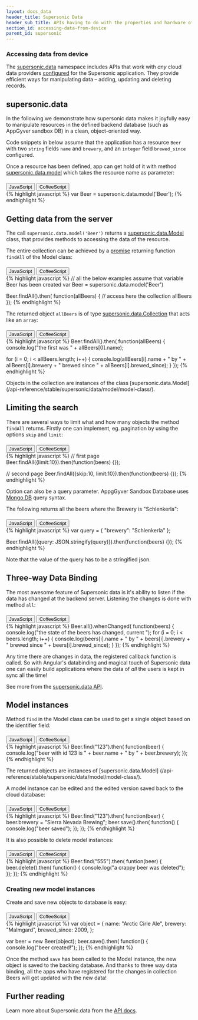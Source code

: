 ```yaml
---
layout: docs_data
header_title: Supersonic Data
header_sub_title: APIs having to do with the properties and hardware of your mobile device.
section_id: accessing-data-from-device
parent_id: supersonic
---
```

<section class="ag__docs__content">
<section class="docs-section" id="accessing-data-from-device">

# Accessing data from device

The [supersonic.data](api-reference/stable/supersonic/data/) namespace includes APIs that work with _any_ cloud data providers [configured](/data-management/setting-up-appgyver-database/) for the Supersonic application. They provide efficient ways for manipulating data – adding, updating and deleting records.

</section>
<section class="docs-section" id="supersonic-data">

## supersonic.data

In the following we demonstrate how supersonic data makes it joyfully easy to manipulate resources in the defined backend database (such as AppGyver sandbox DB) in a clean, object-oriented way.

Code snippets in below assume that the application has a resource `Beer` with two `string` fields `name` and `brewery`, and an `integer` field `brewed_since` configured.

Once a resource has been defined, app can get hold of it with method [supersonic.data.model](/api-reference/stable/supersonic/data/model/model/) which takes the resource name as parameter:

<div class="clearfix">
  <div class="btn-group btn-group-xs pull-right" role="group" style="margin-top: 20px;">
    <button type="button" data-role="type-switch" data-type="js" class="btn btn-primary active">JavaScript</button>
    <button type="button" data-role="type-switch" data-type="coffee" class="btn btn-default">CoffeeScript</button>
  </div>
</div>

<div data-role="example-code" data-type="js">
{% highlight javascript %}
var Beer = supersonic.data.model('Beer');
{% endhighlight %}
</div>

<div data-role="example-code" data-type="coffee" style="display: none;">
{% highlight coffeescript %}
Beer = supersonic.data.model('Beer')
{% endhighlight %}
</div>

</section>
<section class="docs-section" id="getting-data-from-the-server">

## Getting data from the server

The call `supersonic.data.model('Beer')` returns a [supersonic.data.Model](/api-reference/stable/supersonic/data/model/model-class/) class, that provides methods to accessing the data of the resource.

The entire collection can be achieved by a [promise](/overview/promises/) returning function `findAll` of the Model class:

<div class="clearfix">
  <div class="btn-group btn-group-xs pull-right" role="group" style="margin-top: 20px;">
    <button type="button" data-role="type-switch" data-type="js" class="btn btn-primary active">JavaScript</button>
    <button type="button" data-role="type-switch" data-type="coffee" class="btn btn-default">CoffeeScript</button>
  </div>
</div>

<div data-role="example-code" data-type="js">
{% highlight javascript %}
// all the below examples assume that variable Beer has been created
var Beer = supersonic.data.model('Beer')

Beer.findAll().then( function(allBeers) {
  // access here the collection allBeers
});
{% endhighlight %}
</div>

<div data-role="example-code" data-type="coffee" style="display: none;">
{% highlight coffeescript %}
# all the below examples assume that variable Beer has been created
Beer = supersonic.data.model('Beer')

Beer.findAll().then (allBeers) ->
  # access here the collection allBeers
{% endhighlight %}
</div>

The returned object `allBeers` is of type [supersonic.data.Collection](/api-reference/stable/supersonic/data/model/collection-class/) that acts like an `array`:

<div class="clearfix">
  <div class="btn-group btn-group-xs pull-right" role="group" style="margin-top: 20px;">
    <button type="button" data-role="type-switch" data-type="js" class="btn btn-primary active">JavaScript</button>
    <button type="button" data-role="type-switch" data-type="coffee" class="btn btn-default">CoffeeScript</button>
  </div>
</div>

<div data-role="example-code" data-type="js">
{% highlight javascript %}
Beer.findAll().then( function(allBeers) {
  console.log("the first was " + allBeers[0].name);

  for (i = 0; i < allBeers.length; i++) {
    console.log(allBeers[i].name + " by " + allBeers[i].brewery + " brewed since " + allBeers[i].brewed_since);
  }
});
{% endhighlight %}
</div>

<div data-role="example-code" data-type="coffee" style="display: none;">
{% highlight coffeescript %}
Beer.findAll().then (allBeers) ->
  console.log "the first was #{allBeers[0].name}"

  for beer in allBeers
    console.log "#{beer.name} by #{beer.brewery} brewed since #{beer.brewed_since}"
{% endhighlight %}
</div>

Objects in the collection are instances of the class [supersonic.data.Model] (/api-reference/stable/supersonic/data/model/model-class/).

</section>
<section class="docs-section" id="limiting-the-search">

## Limiting the search

There are several ways to limit what and how many objects the method `findAll` returns.  Firstly one can implement, eg. pagination by using the options `skip` and `limit`:

<div class="clearfix">
  <div class="btn-group btn-group-xs pull-right" role="group" style="margin-top: 20px;">
    <button type="button" data-role="type-switch" data-type="js" class="btn btn-primary active">JavaScript</button>
    <button type="button" data-role="type-switch" data-type="coffee" class="btn btn-default">CoffeeScript</button>
  </div>
</div>

<div data-role="example-code" data-type="js">
{% highlight javascript %}
// first page
Beer.findAll({limit:10}).then(function(beers) {});

// second page
Beer.findAll({skip:10, limit:10}).then(function(beers) {});
{% endhighlight %}
</div>

<div data-role="example-code" data-type="coffee" style="display: none;">
{% highlight coffeescript %}
# first page
Beer.findAll({limit:10}).then (beers) ->

# second page
Beer.findAll({skip:10, limit:10}).then (beers) ->
{% endhighlight %}
</div>

Option can also be a query parameter. AppgGyver Sandbox Database uses [Mongo DB](http://www.mongodb.org/) query syntax.

The following returns all the beers where the Brewery is "Schlenkerla":

<div class="clearfix">
  <div class="btn-group btn-group-xs pull-right" role="group" style="margin-top: 20px;">
    <button type="button" data-role="type-switch" data-type="js" class="btn btn-primary active">JavaScript</button>
    <button type="button" data-role="type-switch" data-type="coffee" class="btn btn-default">CoffeeScript</button>
  </div>
</div>

<div data-role="example-code" data-type="js">
{% highlight javascript %}
var query = { "brewery": "Schlenkerla" };

Beer.findAll({query: JSON.stringify(query)}).then(function(beers) {});
{% endhighlight %}
</div>

<div data-role="example-code" data-type="coffee" style="display: none;">
{% highlight coffeescript %}
query = { "brewery": "Schlenkerla" }

Beer.findAll({query: JSON.stringify(query)}).then (beers) ->
{% endhighlight %}
</div>

Note that the value of the query has to be a stringified json.

</section>
<section class="docs-section" id="three-way-data-binding">

## Three-way Data Binding

The most awesome feature of Supersonic data is it's ability to listen if the data has changed at the backend server. Listening the changes is done with method `all`:

<div class="clearfix">
  <div class="btn-group btn-group-xs pull-right" role="group" style="margin-top: 20px;">
    <button type="button" data-role="type-switch" data-type="js" class="btn btn-primary active">JavaScript</button>
    <button type="button" data-role="type-switch" data-type="coffee" class="btn btn-default">CoffeeScript</button>
  </div>
</div>

<div data-role="example-code" data-type="js">
{% highlight javascript %}
Beer.all().whenChanged( function(beers) {
  console.log("the state of the beers has changed, current ");
  for (i = 0; i < beers.length; i++) {
    console.log(beers[i].name + " by " + beers[i].brewery + " brewed since " + beers[i].brewed_since);
  }
});
{% endhighlight %}
</div>

<div data-role="example-code" data-type="coffee" style="display: none;">
{% highlight coffeescript %}
Beer.all().whenChanged (beers) ->
  console.log "the state of the beers has changed, current "
  for beer in beers
    console.log "#{beer.name} by #{beer.brewery} brewed since #{beer.brewed_since}"
{% endhighlight %}
</div>

Any time there are changes in data, the registered callback function is called. So with Angular's databinding and magical touch of Supersonic data one can easily build applications where the data of _all_ the users is kept in sync all the time!

See more from the [supersonic.data API](/api-reference/stable/supersonic/data/model/model-class/).

</section>
<section class="docs-section" id="model-instances">

## Model instances

Method `find` in the Model class can be used to get a single object based on the identifier field:

<div class="clearfix">
  <div class="btn-group btn-group-xs pull-right" role="group" style="margin-top: 20px;">
    <button type="button" data-role="type-switch" data-type="js" class="btn btn-primary active">JavaScript</button>
    <button type="button" data-role="type-switch" data-type="coffee" class="btn btn-default">CoffeeScript</button>
  </div>
</div>

<div data-role="example-code" data-type="js">
{% highlight javascript %}
Beer.find("123").then( function(beer) {
  console.log("beer with id 123 is " + beer.name + " by " + beer.brewery);
});
{% endhighlight %}
</div>

<div data-role="example-code" data-type="coffee" style="display: none;">
{% highlight coffeescript %}
Beer.find("123").then (beer) ->
  console.log "beer with id 123 is #{beer.name} by #{beer.brewery}"
{% endhighlight %}
</div>

The returned objects are instances of [supersonic.data.Model] (/api-reference/stable/supersonic/data/model/model-class/).

A model instance can be edited and the edited version saved back to the cloud database:

<div class="clearfix">
  <div class="btn-group btn-group-xs pull-right" role="group" style="margin-top: 20px;">
    <button type="button" data-role="type-switch" data-type="js" class="btn btn-primary active">JavaScript</button>
    <button type="button" data-role="type-switch" data-type="coffee" class="btn btn-default">CoffeeScript</button>
  </div>
</div>

<div data-role="example-code" data-type="js">
{% highlight javascript %}
Beer.find("123").then( function(beer) {
  beer.brewery = "Sierra Nevada Brewing";
  beer.save().then( function() {
    console.log("beer saved");
  });
});
{% endhighlight %}
</div>

<div data-role="example-code" data-type="coffee" style="display: none;">
{% highlight coffeescript %}
Beer.find("123").then (beer) ->
  beer.brewery = "Sierra Nevada Brewing"
  beer.save().then () ->
    console.log "beer saved"
{% endhighlight %}
</div>

It is also possible to delete model instances:

<div class="clearfix">
  <div class="btn-group btn-group-xs pull-right" role="group" style="margin-top: 20px;">
    <button type="button" data-role="type-switch" data-type="js" class="btn btn-primary active">JavaScript</button>
    <button type="button" data-role="type-switch" data-type="coffee" class="btn btn-default">CoffeeScript</button>
  </div>
</div>

<div data-role="example-code" data-type="js">
{% highlight javascript %}
Beer.find("555").then( funtion(beer) {
  beer.delete().then( function() {
    console.log("a crappy beer was deleted");
  });
});
{% endhighlight %}
</div>

<div data-role="example-code" data-type="coffee" style="display: none;">
{% highlight coffeescript %}
Beer.find("555").then (beer) ->
  beer.delete().then () ->
    console.log "a crappy beer was deleted"
{% endhighlight %}
</div>

### Creating new model instances

Create and save new objects to database is easy:

<div class="clearfix">
  <div class="btn-group btn-group-xs pull-right" role="group" style="margin-top: 20px;">
    <button type="button" data-role="type-switch" data-type="js" class="btn btn-primary active">JavaScript</button>
    <button type="button" data-role="type-switch" data-type="coffee" class="btn btn-default">CoffeeScript</button>
  </div>
</div>

<div data-role="example-code" data-type="js">
{% highlight javascript %}
var object = {
  name: "Arctic Cirle Ale",
  brewery: "Malmgard",
  brewed_since: 2009,
};

var beer = new Beer(object);
beer.save().then( function() {
  console.log("beer created!");
});
{% endhighlight %}
</div>

<div data-role="example-code" data-type="coffee" style="display: none;">
{% highlight coffeescript %}
object =
  name: "Arctic Cirle Ale"
  brewery: "Malmgard"
  brewed_since: 2009

beer = new Beer(object)
beer.save().then () ->
  console.log "beer created!"
{% endhighlight %}
</div>

Once the method `save` has been called to the Model instance, the new object is saved to the backing database. And thanks to three way data binding, all the apps who have registered for the changes in collection Beers will get updated with the new data!

## Further reading

Learn more about  Supersonic.data from the [API docs][data-api].

</section>
</section>

[data-api]: /supersonic/api-reference/stable/supersonic/data